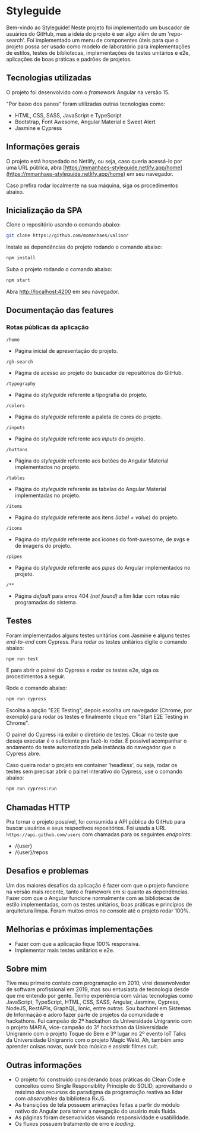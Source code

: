 # Styleguide

Bem-vindo ao Styleguide! Neste projeto foi implementado um buscador de usuários do GitHub, mas a ideia do projeto é ser algo além de um 'repo-search'. Foi implementado um menu de componentes úteis para que o projeto possa ser usado como modelo de laboratório para implementações de estilos, testes de bibliotecas, implementações de testes unitários e e2e, aplicações de boas práticas e padrões de projetos.

## Tecnologias utilizadas
O projeto foi desenvolvido com o _framework_ Angular na versão 15.

"Por baixo dos panos" foram utilizadas outras tecnologias como: 

* HTML, CSS, SASS, JavaScript e TypeScript
* Bootstrap, Font Awesome, Angular Material e Sweet Alert
* Jasmine e Cypress

## Informações gerais
O projeto está hospedado no Netlify, ou seja, caso queria acessá-lo por uma URL pública, abra [https://mmanhaes-styleguide.netlify.app/home](https://mmanhaes-styleguide.netlify.app/home) em seu navegador.

Caso prefira rodar localmente na sua máquina, siga os procedimentos abaixo.

## Inicialização da SPA
Clone o repositório usando o comando abaixo:

```sh
git clone https://github.com/momanhaes/valinor
```

Instale as dependências do projeto rodando o comando abaixo:

```sh
npm install
```

Suba o projeto rodando o comando abaixo:

```sh
npm start
```

Abra [http://localhost:4200](http://localhost:4200) em seu navegador.

## Documentação das features

### Rotas públicas da aplicação

`/home`

* Página inicial de apresentação do projeto.

`/gh-search`

* Página de acesso ao projeto do buscador de repositórios do GitHub.

`/typography`

* Página do _styleguide_ referente a tipografia do projeto.

`/colors`

* Página do _styleguide_ referente a paleta de cores do projeto.

`/inputs`

* Página do _styleguide_ referente aos _inputs_ do projeto.

`/buttons`

* Página do _styleguide_ referente aos botões do Angular Material implementados no projeto.

`/tables`

* Página do _styleguide_ referente às tabelas do Angular Material implementadas no projeto.

`/items`

* Página do _styleguide_ referente aos itens _(label + value)_ do projeto.

`/icons`

* Página do _styleguide_ referente aos ícones do font-awesome, de svgs e de imagens do projeto.

`/pipes`

* Página do _styleguide_ referente aos _pipes_ do Angular implementados no projeto.

`/**`

* Página _default_ para erros 404 _(not found)_ a fim lidar com rotas não programadas do sistema.

## Testes

Foram implementados alguns testes unitários com Jasmine e alguns testes _end-to-end_ com Cypress. Para rodar os testes unitários digite o comando abaixo:

```sh
npm run test
```

E para abrir o painel do Cypress e rodar os testes e2e, siga os procedimentos a seguir.

Rode o comando abaixo:

```sh
npm run cypress
```

Escolha a opção "E2E Testing", depois escolha um navegador (Chrome, por exemplo) para rodar os testes e finalmente clique em "Start E2E Testing in Chrome".

O painel do Cypress irá exibir o diretório de testes. Clicar no teste que deseja executar é o suficiente pra fazê-lo rodar. É possível acompanhar o andamento do teste automatizado pela instância do navegador que o Cypress abre.

Caso queira rodar o projeto em container 'headless', ou seja, rodar os testes sem precisar abrir o painel interativo do Cypress, use o comando abaixo:

```sh
npm run cypress:run
```

## Chamadas HTTP

Pra tornar o projeto possível, foi consumida a API pública do GitHub para buscar usuários e seus respectivos repositórios. Foi usada a URL `https://api.github.com/users` com chamadas para os seguintes _endpoints_:

* /{user}
* /{user}/repos

## Desafios e problemas

Um dos maiores desafios da aplicação é fazer com que o projeto funcione na versão mais recente, tanto o framework em si quanto as dependências. Fazer com que o Angular funcione normalmente com as bibliotecas de estilo implementadas, com os testes unitários, boas práticas e princípios de arquitetura limpa. Foram muitos erros no console até o projeto rodar 100%.

## Melhorias e próximas implementações

* Fazer com que a aplicação fique 100% responsiva.
* Implementar mais testes unitários e e2e.

## Sobre mim

Tive meu primeiro contato com programação em 2010, virei desenvolvedor de software profissional em 2019, mas sou entusiasta de tecnologia desde que me entendo por gente. Tenho experiência com várias tecnologias como JavaScript, TypeScript, HTML, CSS, SASS, Angular, Jasmine, Cypress, NodeJS, RestAPIs, GraphQL, Ionic, entre outras. Sou bacharel em Sistemas de Informação e adoro fazer parte de projetos da comunidade e hackathons. Fui campeão do 2º hackathon da Universidade Unigranrio com o projeto MARIA, vice-campeão do 3º hackathon da Universidade Unigranrio com o projeto Toque do Bem e 3º lugar no 2º evento IoT Talks da Universidade Unigranrio com o projeto Magic Weld. Ah, também amo aprender coisas novas, ouvir boa música e assistir filmes cult.

## Outras informações

* O projeto foi construído considerando boas práticas do Clean Code e conceitos como Single Responsiblity Principle do SOLID, aproveitando o máximo dos recursos do paradigma da programação reativa ao lidar com _observables_ da biblioteca RxJS.
* As transições de tela possuem animações feitas a partir do módulo nativo do Angular para tornar a navegação do usuário mais fluida.
* As páginas foram desenvolvidas visando responsividade e usabilidade.
* Os fluxos possuem tratamento de erro e _loading_.